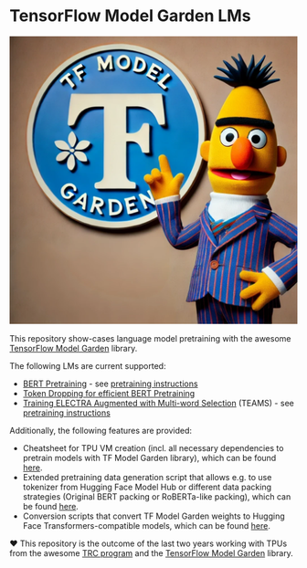 # TensorFlow Model Garden LMs

<p align="center">
  <picture>
    <img alt="BERT with TensorFlow Model Garden" src="https://github.com/stefan-it/model-garden-lms/raw/main/bert_tf_model_garden.webp" style="max-width: 100%;">
  </picture>
  <br/>
</p>

This repository show-cases language model pretraining with the awesome [TensorFlow Model Garden](https://github.com/tensorflow/models) library.

The following LMs are current supported:

* [BERT Pretraining](https://aclanthology.org/N19-1423/) - see [pretraining instructions](BERT-Pretraining.md)
* [Token Dropping for efficient BERT Pretraining](https://aclanthology.org/2022.acl-long.262/)
* [Training ELECTRA Augmented with Multi-word Selection](https://aclanthology.org/2021.findings-acl.219/) (TEAMS) - see [pretraining instructions](TEAMS-Pretraining.md)

Additionally, the following features are provided:

* Cheatsheet for TPU VM creation (incl. all necessary dependencies to pretrain models with TF Model Garden library), which can be found [here](TPU-VM-Cheatsheet.md).
* Extended pretraining data generation script that allows e.g. to use tokenizer from Hugging Face Model Hub or different data packing strategies (Original BERT packing or RoBERTa-like packing), which can be found [here](Pretraining-Data-Generation.md).
* Conversion scripts that convert TF Model Garden weights to Hugging Face Transformers-compatible models, which can be found [here](Model-Conversion.md).

❤️ This repository is the outcome of the last two years working with TPUs from the awesome [TRC program](https://sites.research.google/trc/about/) and the [TensorFlow Model Garden](https://github.com/tensorflow/models) library.

